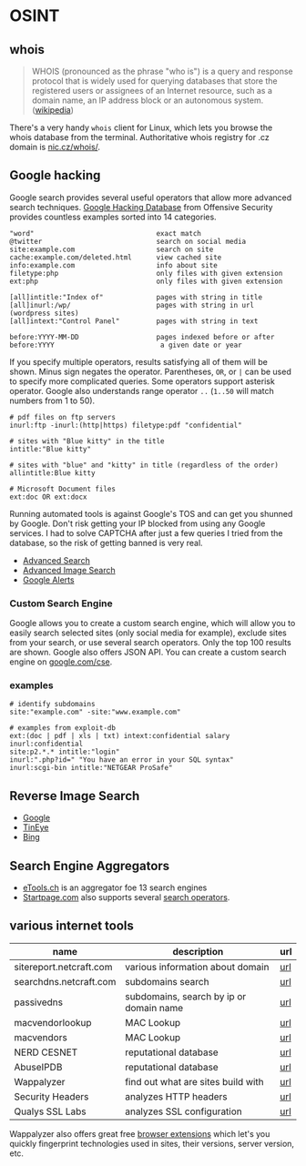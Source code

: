 # OSINT

## whois

> WHOIS (pronounced as the phrase "who is") is a query and response
> protocol that is widely used for querying databases that store the
> registered users or assignees of an Internet resource, such as
> a domain name, an IP address block or an autonomous system.
> ([wikipedia](https://en.wikipedia.org/wiki/WHOIS))

There's a very handy `whois` client for Linux, which lets you
browse the whois database from the terminal. Authoritative whois
registry for .cz domain is [nic.cz/whois/](https://www.nic.cz/whois/).

## Google hacking

Google search provides several useful operators that allow more advanced
search techniques. [Google Hacking Database](https://www.exploit-db.com/google-dorks/)
from Offensive Security provides countless examples sorted into 14 categories.

```
"word"                              exact match
@twitter                            search on social media
site:example.com                    search on site
cache:example.com/deleted.html      view cached site
info:example.com                    info about site
filetype:php                        only files with given extension
ext:php                             only files with given extension

[all]intitle:"Index of"             pages with string in title
[all]inurl:/wp/                     pages with string in url (wordpress sites)
[all]intext:"Control Panel"         pages with string in text

before:YYYY-MM-DD                   pages indexed before or after
before:YYYY                          a given date or year
```

If you specify multiple operators, results satisfying all of them will be 
shown. Minus sign negates the operator. Parentheses, `OR`, or `|` can be used
to specify more complicated queries. Some operators support asterisk operator.
Google also understands range operator `..` (`1..50` will match numbers from 1
to 50).

```
# pdf files on ftp servers
inurl:ftp -inurl:(http|https) filetype:pdf "confidential"

# sites with "Blue kitty" in the title
intitle:"Blue kitty"

# sites with "blue" and "kitty" in title (regardless of the order)
allintitle:Blue kitty

# Microsoft Document files
ext:doc OR ext:docx
```

Running automated tools is against Google's TOS and can get you shunned by Google.
Don't risk getting your IP blocked from using any Google services. I had to solve
CAPTCHA after just a few queries I tried from the database, so the risk of getting
banned is very real.

- [Advanced Search](https://google.com/advanced_search)
- [Advanced Image Search](https://google.com/advanced_image_search)
- [Google Alerts](https://www.google.com/alerts)

### Custom Search Engine

Google allows you to create a custom search engine, which will allow you to easily search
selected sites (only social media for example), exclude sites from your search, or 
use several search operators. Only the top 100 results are shown. Google also offers JSON API.
You can create a custom search engine on [google.com/cse](https://google.com/cse).

### examples

```
# identify subdomains
site:"example.com" -site:"www.example.com"

# examples from exploit-db
ext:(doc | pdf | xls | txt) intext:confidential salary inurl:confidential
site:p2.*.* intitle:"login"
inurl:".php?id=" "You have an error in your SQL syntax"
inurl:scgi-bin intitle:"NETGEAR ProSafe"
```

## Reverse Image Search

- [Google](https://google.com/imghp)
- [TinEye](https://tineye.com/)
- [Bing](https://www.bing.com/visualsearch)

## Search Engine Aggregators

- [eTools.ch](https://www.etools.ch) is an aggregator foe 13 search engines
- [Startpage.com](https://startpage.com) also supports several [search operators](https://support.startpage.com/index.php?/en/Knowledgebase/Article/View/989/34/advanced-search-which-search-operators-are-supported-by-startpage).

## various internet tools

| name                     | description                        | url       |
| ------------------------ | ---------------------------------- | --------- |
| sitereport.netcraft.com  | various information about domain   | [url][1]  |
| searchdns.netcraft.com   | subdomains search                  | [url][2]  |
| passivedns               | subdomains, search by ip or domain name | [url][3] |
| macvendorlookup          | MAC Lookup                         | [url][4]  |
| macvendors               | MAC Lookup                         | [url][5]  |
| NERD CESNET              | reputational database              | [url][6]  |
| AbuseIPDB                | reputational database              | [url][7]  |
| Wappalyzer			   | find out what are sites build with | [url][8]  |
| Security Headers 		   | analyzes HTTP headers			    | [url][9]  |
| Qualys SSL Labs		   | analyzes SSL configuration		    | [url][10] |

[1]: https://sitereport.netcraft.com
[2]: https://searchdns.netcraft.com/
[3]: https://passivedns.mnemonic.no/
[4]: https://www.macvendorlookup.com/
[5]: https://macvendors.com/
[6]: https://nerd.cesnet.cz/nerd/ips
[7]: https://www.abuseipdb.com
[8]: https://www.wappalyzer.com/lookup/
[9]: https://securityheaders.com
[10]: https://www.ssllabs.com/ssltest/

Wappalyzer also offers great free [browser extensions](https://www.wappalyzer.com/download/)
which let's you quickly fingerprint technologies used in sites, their versions,
server version, etc.


